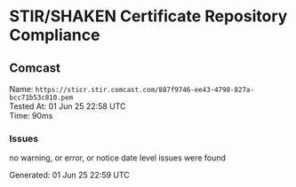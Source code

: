 # STIR/SHAKEN Certificate Repository Compliance

## Comcast

Name: `https://sticr.stir.comcast.com/887f9746-ee43-4798-827a-bcc71b53c810.pem`\
Tested At: 01 Jun 25 22:58 UTC\
Time: 90ms

### Issues

no warning, or error, or notice date level issues were found

Generated: 01 Jun 25 22:59 UTC